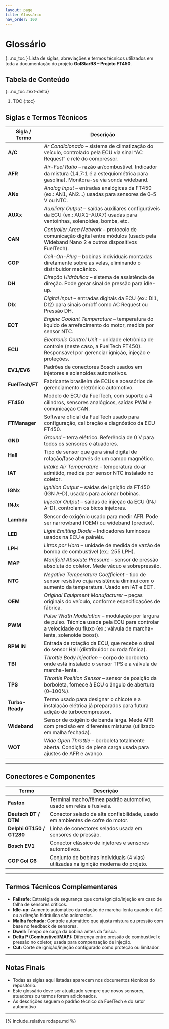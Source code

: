 ```yaml
---
layout: page
title: Glossário
nav_order: 100
---
```


# Glossário
{: .no_toc }
Lista de siglas, abreviações e termos técnicos utilizados em toda a documentação do projeto **GolStar98 – Projeto FT450**.

## Tabela de Conteúdo
{: .no_toc .text-delta}

1. TOC
{:toc}

## Siglas e Termos Técnicos

| Sigla / Termo | Descrição |
|----------------|------------|
| **A/C** | *Ar Condicionado* – sistema de climatização do veículo, controlado pela ECU via sinal “AC Request” e relé do compressor. |
| **AFR** | *Air-Fuel Ratio* – razão ar/combustível. Indicador da mistura (14,7:1 é a estequiométrica para gasolina). Monitora-se via sonda wideband. |
| **ANx** | *Analog Input* – entradas analógicas da FT450 (ex.: AN1, AN2...) usadas para sensores de 0–5 V ou NTC. |
| **AUXx** | *Auxiliary Output* – saídas auxiliares configuráveis da ECU (ex.: AUX1–AUX7) usadas para ventoinhas, solenoides, bomba, etc. |
| **CAN** | *Controller Area Network* – protocolo de comunicação digital entre módulos (usado pela Wideband Nano 2 e outros dispositivos FuelTech). |
| **COP** | *Coil-On-Plug* – bobinas individuais montadas diretamente sobre as velas, eliminando o distribuidor mecânico. |
| **DH** | *Direção Hidráulica* – sistema de assistência de direção. Pode gerar sinal de pressão para idle-up. |
| **DIx** | *Digital Input* – entradas digitais da ECU (ex.: DI1, DI2) para sinais on/off como AC Request ou Pressão DH. |
| **ECT** | *Engine Coolant Temperature* – temperatura do líquido de arrefecimento do motor, medida por sensor NTC. |
| **ECU** | *Electronic Control Unit* – unidade eletrônica de controle (neste caso, a FuelTech FT450). Responsável por gerenciar ignição, injeção e proteções. |
| **EV1/EV6** | Padrões de conectores Bosch usados em injetores e solenoides automotivos. |
| **FuelTech/FT** | Fabricante brasileira de ECUs e acessórios de gerenciamento eletrônico automotivo. |
| **FT450** | Modelo de ECU da FuelTech, com suporte a 4 cilindros, sensores analógicos, saídas PWM e comunicação CAN. |
| **FTManager** | Software oficial da FuelTech usado para configuração, calibração e diagnóstico da ECU FT450. |
| **GND** | *Ground* – terra elétrico. Referência de 0 V para todos os sensores e atuadores. |
| **Hall** | Tipo de sensor que gera sinal digital de rotação/fase através de um campo magnético. |
| **IAT** | *Intake Air Temperature* – temperatura do ar admitido, medida por sensor NTC instalado no coletor. |
| **IGNx** | *Ignition Output* – saídas de ignição da FT450 (IGN A–D), usadas para acionar bobinas. |
| **INJx** | *Injector Output* – saídas de injeção da ECU (INJ A–D), controlam os bicos injetores. |
| **Lambda** | Sensor de oxigênio usado para medir AFR. Pode ser narrowband (OEM) ou wideband (preciso). |
| **LED** | *Light Emitting Diode* – Indicadores luminosos usados na ECU e painéis. |
| **LPH** | *Litros por Hora* – unidade de medida de vazão de bomba de combustível (ex.: 255 LPH). |
| **MAP** | *Manifold Absolute Pressure* – sensor de pressão absoluta do coletor. Mede vácuo e sobrepressão. |
| **NTC** | *Negative Temperature Coefficient* – tipo de sensor resistivo cuja resistência diminui com o aumento da temperatura. Usado em IAT e ECT. |
| **OEM** | *Original Equipment Manufacturer* – peças originais do veículo, conforme especificações de fábrica. |
| **PWM** | *Pulse Width Modulation* – modulação por largura de pulso. Técnica usada pela ECU para controlar a velocidade ou fluxo (ex.: válvula de marcha-lenta, solenoide boost). |
| **RPM IN** | Entrada de rotação da ECU, que recebe o sinal do sensor Hall (distribuidor ou roda fônica). |
| **TBI** | *Throttle Body Injection* – corpo de borboleta onde está instalado o sensor TPS e a válvula de marcha-lenta. |
| **TPS** | *Throttle Position Sensor* – sensor de posição da borboleta, fornece à ECU o ângulo de abertura (0–100%). |
| **Turbo-Ready** | Termo usado para designar o chicote e a instalação elétrica já preparados para futura adição de turbocompressor. |
| **Wideband** | Sensor de oxigênio de banda larga. Mede AFR com precisão em diferentes misturas (utilizado em malha fechada). |
| **WOT** | *Wide Open Throttle* – borboleta totalmente aberta. Condição de plena carga usada para ajustes de AFR e avanço. |

---

## Conectores e Componentes

| Termo | Descrição |
|--------|------------|
| **Faston** | Terminal macho/fêmea padrão automotivo, usado em relés e fusíveis. |
| **Deutsch DT / DTM** | Conector selado de alta confiabilidade, usado em ambientes de cofre do motor. |
| **Delphi GT150 / GT280** | Linha de conectores selados usada em sensores de pressão. |
| **Bosch EV1** | Conector clássico de injetores e sensores automotivos. |
| **COP Gol G6** | Conjunto de bobinas individuais (4 vias) utilizadas na ignição moderna do projeto. |

---

## Termos Técnicos Complementares

- **Failsafe:** Estratégia de segurança que corta ignição/injeção em caso de falha de sensores críticos.  
- **Idle-up:** Aumento automático da rotação de marcha-lenta quando o A/C ou a direção hidráulica são acionados.  
- **Malha fechada:** Controle automático que ajusta mistura ou pressão com base no feedback de sensores.  
- **Dwell:** Tempo de carga da bobina antes da faísca.  
- **Delta P (Combustível/MAP):** Diferença entre pressão de combustível e pressão no coletor, usada para compensação de injeção.  
- **Cut:** Corte de ignição/injeção configurado como proteção ou limitador.  

---

## Notas Finais

- Todas as siglas aqui listadas aparecem nos documentos técnicos do repositório.  
- Este glossário deve ser atualizado sempre que novos sensores, atuadores ou termos forem adicionados.  
- As descrições seguem o padrão técnico da FuelTech e do setor automotivo

---

{% include_relative rodape.md %}